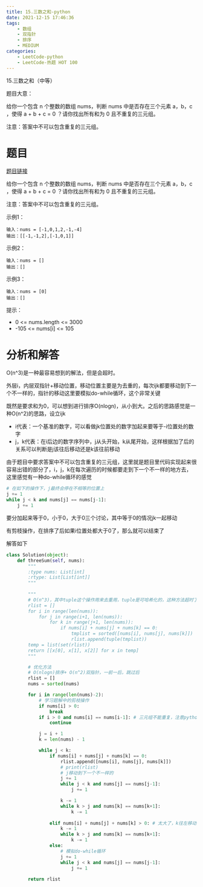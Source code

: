 ```yaml
---
title: 15.三数之和-python
date: 2021-12-15 17:46:36
tags:
    - 数组
    - 双指针
    - 排序
    - MEDIUM
categories:
	- LeetCode-python
	- LeetCode-热题 HOT 100
---
```


15.三数之和（中等）

题目大意：

给你一个包含 n 个整数的数组 nums，判断 nums 中是否存在三个元素 a，b，c ，使得 a + b + c = 0 ？请你找出所有和为 0 且不重复的三元组。

注意：答案中不可以包含重复的三元组。

<!--more-->

# 题目

[题目链接](https://leetcode-cn.com/problems/3sum/)

给你一个包含 n 个整数的数组 nums，判断 nums 中是否存在三个元素 a，b，c ，使得 a + b + c = 0 ？请你找出所有和为 0 且不重复的三元组。

注意：答案中不可以包含重复的三元组。

示例1：
```
输入：nums = [-1,0,1,2,-1,-4]
输出：[[-1,-1,2],[-1,0,1]]
```

示例2：
```
输入：nums = []
输出：[]
```

示例3：
```
输入：nums = [0]
输出：[]
```

提示：
- 0 <= nums.length <= 3000
- -105 <= nums[i] <= 105

# 分析和解答

O(n^3)是一种最容易想到的解法，但是会超时。

外层i，内层双指针+移动位置，移动位置主要是为去重的，每次ijk都要移动到下一个不一样的，指针的移动这里要模拟do-while循环，这个非常关键

既然是要求和为0，可以想到进行排序O(nlogn)，从小到大。之后的思路感觉是一种O(n^2)的思路，设立ijk

- i代表：一个基准的数字，可以看做jk位置处的数字加起来要等于-i位置处的数字
- j，k代表：在i后边的数字序列中，j从头开始，k从尾开始，这样根据加了后的关系可以判断是j该往后移动还是k该往前移动

由于题目中要求答案中不可以包含重复的三元组，这里就是题目里代码实现起来很容易出错的部分了，i，j，k在每次遍历的时候都要走到下一个不一样的地方去，这里感觉有一种do-while循环的感觉

```python
# 在如下的操作下，j最终会停在不相等的位置上
j += 1
while j < k and nums[j] == nums[j-1]:
    j += 1
```

要分加起来等于0，小于0，大于0三个讨论，其中等于0的情况jk一起移动

有剪枝操作，在排序了后如果i位置处都大于0了，那么就可以结束了

解答如下
```python
class Solution(object):
    def threeSum(self, nums):
        """
        :type nums: List[int]
        :rtype: List[List[int]]
        """
        
        """
        # O(n^3)，其中tuple这个操作用来去重用，tuple是可哈希化的，这种方法超时了
        rlist = []
        for i in range(len(nums)):
            for j in range(i+1, len(nums)):
                for k in range(j+1, len(nums)):
                    if nums[i] + nums[j] + nums[k] == 0:
                        tmplist = sorted([nums[i], nums[j], nums[k]])
                        rlist.append(tuple(tmplist))
        temp = list(set(rlist))
        return [[x[0], x[1], x[2]] for x in temp]
        """

        # 优化方法
        # O(nlogn)排序+ O(n^2)双指针，一前一后，跳过后
        rlist = []
        nums = sorted(nums)

        for i in range(len(nums)-2):
            # 学习题解中的剪枝操作
            if nums[i] > 0: 
                break
            if i > 0 and nums[i] == nums[i-1]: # 三元组不能重复，注意python的-1问题
                continue

            j = i + 1
            k = len(nums) - 1

            while j < k:
                if nums[i] + nums[j] + nums[k] == 0:
                    rlist.append([nums[i], nums[j], nums[k]])
                    # print(rlist)
                    # j移动到下一个不一样的
                    j += 1
                    while j < k and nums[j] == nums[j-1]:
                        j += 1

                    k -= 1
                    while k > j and nums[k] == nums[k+1]:
                        k -= 1
                    
                elif nums[i] + nums[j] + nums[k] > 0: # 太大了，k往左移动到一个不一样的
                    k -= 1
                    while k > j and nums[k] == nums[k+1]:
                        k -= 1
                else:
                    # 模拟do-while循环
                    j += 1
                    while j < k and nums[j] == nums[j-1]:
                        j += 1
    
        return rlist
```
